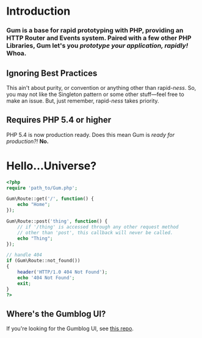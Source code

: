 # Introduction

### Gum is a base for rapid prototyping with PHP, providing an HTTP Router and Events system. Paired with a few other PHP Libraries, Gum let's you *prototype your application, rapidly!* Whoa.

## Ignoring Best Practices

This ain't about purity, or convention or anything other than rapid-*ness*. So, you may not like the Singleton pattern or some other stuff&mdash;feel free to make an issue. But, just remember, rapid-*ness* takes priority.

## Requires PHP 5.4 or higher

PHP 5.4 is now production ready. Does this mean Gum is *ready for production?!* **No.**

# Hello&hellip;Universe?
    
```php
<?php
require 'path_to/Gum.php';

Gum\Route::get('/', function() {
    echo "Home";
});

Gum\Route::post('thing', function() {
    // if '/thing' is accessed through any other request method
    // other than 'post', this callback will never be called.
    echo "Thing";
});

// handle 404
if (Gum\Route::not_found())
{
    header('HTTP/1.0 404 Not Found');
    echo '404 Not Found';
    exit;
}
?>
```

## Where's the Gumblog UI?

If you're looking for the Gumblog UI, see [this repo](https://github.com/staydecent/Gumblog-UI).